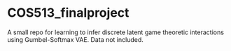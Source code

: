 # COS513_finalproject

A small repo for learning to infer discrete latent game theoretic interactions using Gumbel-Softmax VAE. Data not included. 
